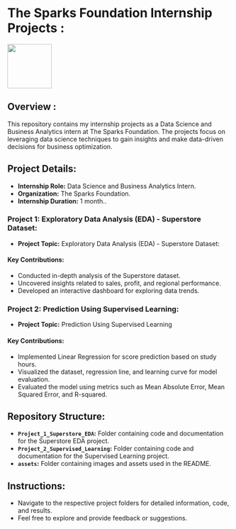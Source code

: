 # The Sparks Foundation Internship Projects :

<img src="https://github.com/Ayushmi-Adh/The-Sparks-Foundation-Projects/assets/132826306/9b621816-1d5b-4b4e-870a-d132592a8e5e" width="100">

## Overview :

This repository contains my internship projects as a Data Science and Business Analytics intern at The Sparks Foundation. The projects focus on leveraging data science techniques to gain insights and make data-driven decisions for business optimization.

## Project Details:

- **Internship Role:** Data Science and Business Analytics Intern.
- **Organization:** The Sparks Foundation.
- **Internship Duration:** 1 month..

### Project 1: Exploratory Data Analysis (EDA) - Superstore Dataset:

- **Project Topic:** Exploratory Data Analysis (EDA) - Superstore Dataset:


#### Key Contributions:

- Conducted in-depth analysis of the Superstore dataset.
- Uncovered insights related to sales, profit, and regional performance.
- Developed an interactive dashboard for exploring data trends.

### Project 2: Prediction Using Supervised Learning:

- **Project Topic:** Prediction Using Supervised Learning


#### Key Contributions:

- Implemented Linear Regression for score prediction based on study hours.
- Visualized the dataset, regression line, and learning curve for model evaluation.
- Evaluated the model using metrics such as Mean Absolute Error, Mean Squared Error, and R-squared.

## Repository Structure:

- **`Project_1_Superstore_EDA`:** Folder containing code and documentation for the Superstore EDA project.
- **`Project_2_Supervised_Learning`:** Folder containing code and documentation for the Supervised Learning project.
- **`assets`:** Folder containing images and assets used in the README.

## Instructions:

- Navigate to the respective project folders for detailed information, code, and results.
- Feel free to explore and provide feedback or suggestions.


